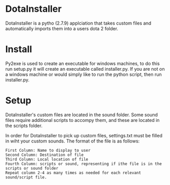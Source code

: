 DotaInstaller
=============

DotaInstaller is a pytho (2.7.9) applciation that takes custom files and automatically imports them into a users dota 2 folder.


Install
============

Py2exe is used to create an executable for windows machines, to do this run setup.py it will create an executable called installer.py. If you are not on a windows machine or would simply like to run the python script, then run installer.py.

Setup
============

DotaInstaller's custom files are located in the sound folder. Some sound files require additional scripts to accompy them, and these are located in the scripts folder.

In order for DotaInstaller to pick up custom files, settings.txt must be filled in wiht your custom sounds. The format of the file is as follows:
  
    First Column: Name to display to user
    Second Column: Destination of file
    Third Column: Local location of file
    Fourth Column: scripts or sound, representing if ithe file is in the scripts or sound folder
    Repeat column 2-4 as many times as needed for each relevant sound/script file.
    

